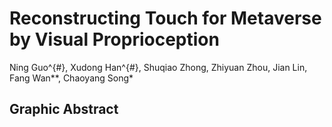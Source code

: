 # Reconstructing Touch for Metaverse by Visual Proprioception
Ning Guo^{#}, Xudong Han^{#}, Shuqiao Zhong, Zhiyuan Zhou, Jian Lin, Fang Wan**, Chaoyang Song*

## Graphic Abstract
